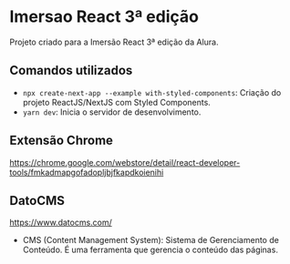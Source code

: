 # Imersao React 3ª edição

Projeto criado para a Imersão React 3ª edição da Alura.

## Comandos utilizados

- `npx create-next-app --example with-styled-components`: Criação do projeto ReactJS/NextJS com Styled Components.
- `yarn dev`: Inicia o servidor de desenvolvimento.

## Extensão Chrome

https://chrome.google.com/webstore/detail/react-developer-tools/fmkadmapgofadopljbjfkapdkoienihi

## DatoCMS

https://www.datocms.com/
- CMS (Content Management System): Sistema de Gerenciamento de Conteúdo. É uma ferramenta que gerencia o conteúdo das páginas.
